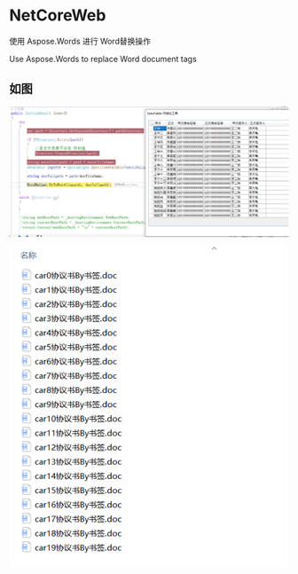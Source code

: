 # NetCoreWeb
使用 Aspose.Words 进行 Word替换操作

Use Aspose.Words to replace Word document tags

## 如图

![code](https://raw.githubusercontent.com/WuLex/UsefulPicture/main/screenshots/code.png)

![doc](https://raw.githubusercontent.com/WuLex/UsefulPicture/main/screenshots/doc.png)

